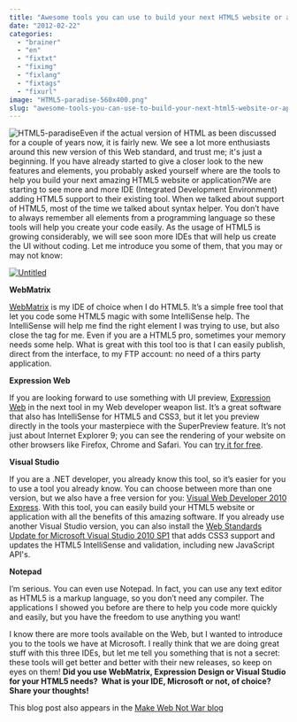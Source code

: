 ```yaml
---
title: "Awesome tools you can use to build your next HTML5 website or application"
date: "2012-02-22"
categories: 
  - "brainer"
  - "en"
  - "fixtxt"
  - "fiximg"
  - "fixlang"
  - "fixtags"
  - "fixurl"
image: "HTML5-paradise-560x400.png"
slug: "awesome-tools-you-can-use-to-build-your-next-html5-website-or-application"
---
```


![](images/HTML5-paradise-560x400.png "HTML5-paradise")Even if the actual version of HTML as been discussed for a couple of years now, it is fairly new. We see a lot more enthusiasts around this new version of this Web standard, and trust me; it's just a beginning. If you have already started to give a closer look to the new features and elements, you probably asked yourself where are the tools to help you build your next amazing HTML5 website or application?We are starting to see more and more IDE (Integrated Development Environment) adding HTML5 support to their existing tool. When we talked about support of HTML5, most of the time we talked about syntax helper. You don’t have to always remember all elements from a programming language so these tools will help you create your code easily. As the usage of HTML5 is growing considerably, we will see soon more IDEs that will help us create the UI without coding. Let me introduce you some of them, that you may or may not know:

[![Untitled](images/Untitled_thumb.png "Untitled")](http://fred.dev/content/uploads/2012/02/Untitled.png)

**WebMatrix**

[WebMatrix](https://www.microsoft.com/web/webmatrix/) is my IDE of choice when I do HTML5. It’s a simple free tool that let you code some HTML5 magic with some IntelliSense help. The IntelliSense will help me find the right element I was trying to use, but also close the tag for me. Even if you are a HTML5 pro, sometimes your memory needs some help. What is great with this tool too is that I can easily publish, direct from the interface, to my FTP account: no need of a thirs party application.

**Expression Web**

If you are looking forward to use something with UI preview, [Expression Web](https://www.microsoft.com/expression/products/Web_Overview.aspx) in the next tool in my Web developer weapon list. It’s a great software that also has IntelliSense for HTML5 and CSS3, but it let you preview directly in the tools your masterpiece with the SuperPreview feature. It’s not just about Internet Explorer 9; you can see the rendering of your website on other browsers like Firefox, Chrome and Safari. You can [try it for free](https://www.microsoft.com/expression/products/Web_Overview.aspx).

**Visual Studio**

If you are a .NET developer, you already know this tool, so it’s easier for you to use a tool you already know. You can choose between more than one version, but we also have a free version for you: [Visual Web Developer 2010 Express](https://www.microsoft.com/visualstudio/en-us/products/2010-editions/visual-web-developer-express). With this tool, you can easily build your HTML5 website or application with all the benefits of this amazing software. If you already use another Visual Studio version, you can also install the [Web Standards Update for Microsoft Visual Studio 2010 SP1](https://visualstudiogallery.msdn.microsoft.com/a15c3ce9-f58f-42b7-8668-53f6cdc2cd83) that adds CSS3 support and updates the HTML5 IntelliSense and validation, including new JavaScript API's.

**Notepad**

I’m serious. You can even use Notepad. In fact, you can use any text editor as HTML5 is a markup language, so you don’t need any compiler. The applications I showed you before are there to help you code more quickly and easily, but you have the freedom to use anything you want!

I know there are more tools available on the Web, but I wanted to introduce you to the tools we have at Microsoft. I really think that we are doing great stuff with this three IDEs, but let me tell you something that is not a secret: these tools will get better and better with their new releases, so keep on eyes on them! **Did you use WebMatrix, Expression Design or Visual Studio for your HTML5 needs?  What is your IDE, Microsoft or not, of choice? Share your thoughts!**

This blog post also appears in the [Make Web Not War blog](https://webnotwar.ca/)

